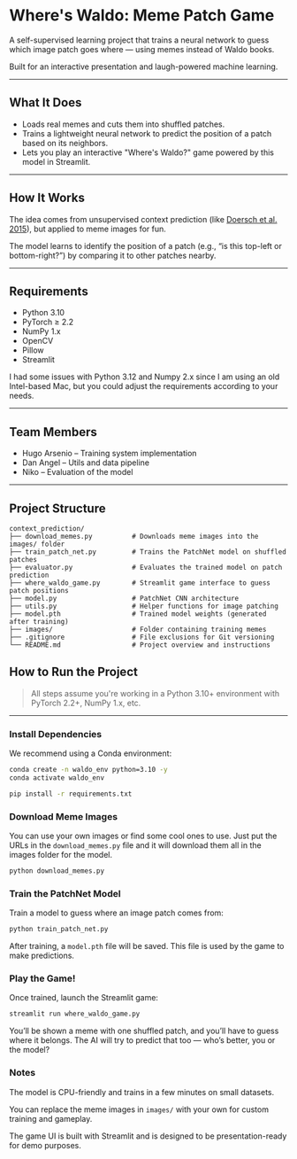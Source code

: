 # Where's Waldo: Meme Patch Game

A self-supervised learning project that trains a neural network to guess which image patch goes where — using memes instead of Waldo books.

Built for an interactive presentation and laugh-powered machine learning.

---

## What It Does

- Loads real memes and cuts them into shuffled patches.
- Trains a lightweight neural network to predict the position of a patch based on its neighbors.
- Lets you play an interactive "Where's Waldo?" game powered by this model in Streamlit.

---

## How It Works

The idea comes from unsupervised context prediction (like [Doersch et al. 2015]([https://arxiv.org/abs/1505.05192](https://ieeexplore.ieee.org/document/7410524))), but applied to meme images for fun.

The model learns to identify the position of a patch (e.g., “is this top-left or bottom-right?”) by comparing it to other patches nearby.

---

## Requirements

- Python 3.10
- PyTorch ≥ 2.2
- NumPy 1.x
- OpenCV
- Pillow
- Streamlit

I had some issues with Python 3.12 and Numpy 2.x since I am using an old Intel-based Mac, but you could adjust the requirements according to your needs.

---

## Team Members

- Hugo Arsenio – Training system implementation
- Dan Angel – Utils and data pipeline
- Niko – Evaluation of the model

---

## Project Structure

```
context_prediction/
├── download_memes.py          # Downloads meme images into the images/ folder
├── train_patch_net.py         # Trains the PatchNet model on shuffled patches
├── evaluator.py               # Evaluates the trained model on patch prediction
├── where_waldo_game.py        # Streamlit game interface to guess patch positions
├── model.py                   # PatchNet CNN architecture
├── utils.py                   # Helper functions for image patching
├── model.pth                  # Trained model weights (generated after training)
├── images/                    # Folder containing training memes
├── .gitignore                 # File exclusions for Git versioning
└── README.md                  # Project overview and instructions
```

## How to Run the Project

> All steps assume you're working in a Python 3.10+ environment with PyTorch 2.2+, NumPy 1.x, etc.

---

### Install Dependencies

We recommend using a Conda environment:

```bash
conda create -n waldo_env python=3.10 -y
conda activate waldo_env

pip install -r requirements.txt
```

### Download Meme Images

You can use your own images or find some cool ones to use. Just put the URLs in the ```download_memes.py``` file and it will download them all in the images folder for the model.

```bash
python download_memes.py
```

### Train the PatchNet Model

Train a model to guess where an image patch comes from:

```bash
python train_patch_net.py
```

After training, a ```model.pth``` file will be saved. This file is used by the game to make predictions.

### Play the Game!

Once trained, launch the Streamlit game:

```bash
streamlit run where_waldo_game.py
```

You’ll be shown a meme with one shuffled patch, and you’ll have to guess where it belongs.
The AI will try to predict that too — who’s better, you or the model?

### Notes

The model is CPU-friendly and trains in a few minutes on small datasets.

You can replace the meme images in ```images/``` with your own for custom training and gameplay.

The game UI is built with Streamlit and is designed to be presentation-ready for demo purposes.
